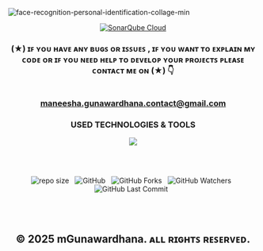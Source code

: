 ![face-recognition-personal-identification-collage-min](https://github.com/user-attachments/assets/505c1e88-f080-4e35-960e-9cb5f9ce0e72)

<div align="center">

[![SonarQube Cloud](https://sonarcloud.io/images/project_badges/sonarcloud-light.svg)](https://sonarcloud.io/summary/new_code?id=mgunawardhana_Mega-City-Cab-Service-Backend)

</div>

<div align="center">

### (★) ɪꜰ ʏᴏᴜ ʜᴀᴠᴇ ᴀɴʏ ʙᴜɢꜱ ᴏʀ ɪꜱꜱᴜᴇꜱ , ɪꜰ ʏᴏᴜ ᴡᴀɴᴛ ᴛᴏ ᴇxᴘʟᴀɪɴ ᴍʏ ᴄᴏᴅᴇ ᴏʀ ɪꜰ ʏᴏᴜ ɴᴇᴇᴅ ʜᴇʟᴘ ᴛᴏ ᴅᴇᴠᴇʟᴏᴘ ʏᴏᴜʀ ᴘʀᴏᴊᴇᴄᴛꜱ ᴘʟᴇᴀꜱᴇ ᴄᴏɴᴛᴀᴄᴛ ᴍᴇ ᴏɴ (★) 👇<br> <br> <br> maneesha.gunawardhana.contact@gmail.com

</div>

<div align="center">
 <h3>USED TECHNOLOGIES & TOOLS</h3>
     <img src="https://skillicons.dev/icons?i=java,maven,spring,idea,postman,postgres,git,github,githubactions,docker,aws,kubernetes" />

</div>

<br><br>
<div align="center">

![repo size](https://img.shields.io/github/repo-size/mGunawardhana/Nexora-ERP-HR-Module-Backend?style=for-the-badge) &nbsp;
![GitHub](https://img.shields.io/github/license/mGunawardhana/Nexora-ERP-HR-Module-Backend?style=for-the-badge) &nbsp;
![GitHub Forks](https://img.shields.io/github/forks/mGunawardhana/Nexora-ERP-HR-Module-Backend?&labelColor=black&color=f7b731&style=for-the-badge) &nbsp;
![GitHub Watchers](https://img.shields.io/github/watchers/mGunawardhana/Nexora-ERP-HR-Module-Backend?style=for-the-badge) &nbsp;
![GitHub Last Commit](https://img.shields.io/github/last-commit/mGunawardhana/Nexora-ERP-HR-Module-Backend?style=for-the-badge) &nbsp;

</div>
<br><br>

<div align="center">

## © 2025 mGunawardhana. ᴀʟʟ ʀɪɢʜᴛꜱ ʀᴇꜱᴇʀᴠᴇᴅ.

</div>
